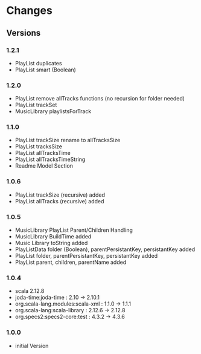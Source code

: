 # Changes #

## Versions

### 1.2.1

* PlayList duplicates
* PlayList smart (Boolean)

### 1.2.0

* PlayList remove allTracks functions (no recursion for folder needed)
* PlayList trackSet
* MusicLibrary playlistsForTrack 

### 1.1.0

* PlayList trackSize rename to allTracksSize
* PlayList tracksSize
* PlayList allTracksTime
* PlayList allTracksTimeString
* Readme Model Section

### 1.0.6

* PlayList trackSize (recursive) added
* PlayList allTracks (recursive) added

### 1.0.5

* MusicLibrary PlayList Parent/Children Handling
* MusicLibrary BuildTime added
* Music Library toString added
* PlayListData folder (Boolean), parentPersistantKey, persistantKey added
* PlayList folder, parentPersistantKey, persistantKey added
* PlayList parent, children, parentName added

### 1.0.4

* scala 2.12.8
* joda-time:joda-time              : 2.10   -> 2.10.1
* org.scala-lang.modules:scala-xml : 1.1.0  -> 1.1.1 
* org.scala-lang:scala-library     : 2.12.6 -> 2.12.8
* org.specs2:specs2-core:test      : 4.3.2  -> 4.3.6 

### 1.0.0

* initial Version